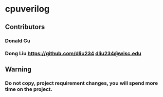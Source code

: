 # cpuverilog

## Contributors
### Donald Gu
### Dong Liu https://github.com/dliu234 dliu234@wisc.edu

## Warning
### Do not copy, project requirement changes, you will spend more time on the project.
